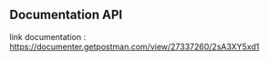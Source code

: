 ## Documentation API

link documentation : https://documenter.getpostman.com/view/27337260/2sA3XY5xd1